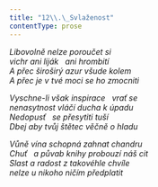 ```yaml
---
title: "12\\.\_Svlaženost"
contentType: prose
---
```


_Libovolně nelze poroučet si  
vichr ani liják   ani hrombití  
A přec široširý azur všude kolem  
A přec je v tvé moci se ho zmocniti_

  

_Vyschne-li však inspirace   vrať se  
nenasytnost vláčí ducha k úpadu  
Nedopusť   se přesytiti tuší  
Dbej aby tvůj štětec věčně o hladu_

  

_Vůně vína schopná zahnat chandru  
Chuť   a půvab knihy probouzí náš cit  
Slast a radost z takovéhle chvíle  
nelze u nikoho ničím předplatit_
